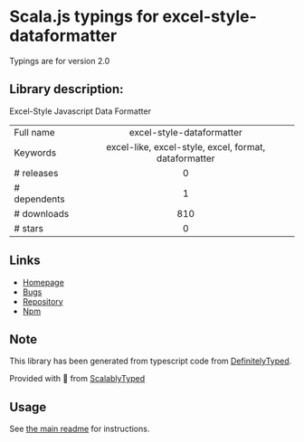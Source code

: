
# Scala.js typings for excel-style-dataformatter

Typings are for version 2.0

## Library description:
Excel-Style Javascript Data Formatter

|                    |                 |
| ------------------ | :-------------: |
| Full name          | excel-style-dataformatter |
| Keywords           | excel-like, excel-style, excel, format, dataformatter |
| # releases         | 0 |
| # dependents       | 1 |
| # downloads        | 810 |
| # stars            | 0 |

## Links
- [Homepage](https://github.com/Fakundo/Excel-Style-Javascript-DataFormatter#readme)
- [Bugs](https://github.com/Fakundo/Excel-Style-Javascript-DataFormatter/issues)
- [Repository](https://github.com/Fakundo/Excel-Style-Javascript-DataFormatter)
- [Npm](https://www.npmjs.com/package/excel-style-dataformatter)
    


## Note
This library has been generated from typescript code from [DefinitelyTyped](https://definitelytyped.org).

Provided with :purple_heart: from [ScalablyTyped](https://github.com/oyvindberg/ScalablyTyped)

## Usage
See [the main readme](../../readme.md) for instructions.


